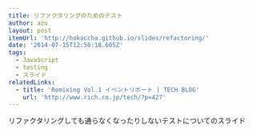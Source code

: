 ```yaml
---
title: リファクタリングのためのテスト
author: azu
layout: post
itemUrl: 'http://hokaccha.github.io/slides/refactoring/'
date: '2014-07-15T12:50:18.605Z'
tags:
  - JavaScript
  - testing
  - スライド
relatedLinks:
  - title: 'Remixing Vol.1 イベントリポート | TECH BLOG'
    url: 'http://www.rich.co.jp/tech/?p=427'
---
```

リファクタリングしても通らなくなったりしないテストについてのスライド
